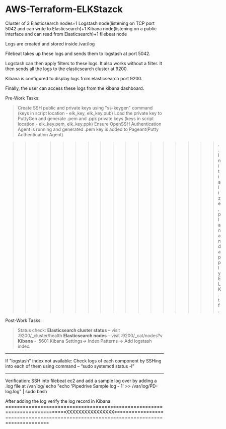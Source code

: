 # AWS-Terraform-ELKStazck
Cluster of 3 Elasticsearch nodes+1 Logstash node(listening on TCP port 5042 and can write to Elasticsearch)+1 Kibana node(listening on a public interface and can read from Elasticsearch)+1 filebeat node

Logs are created and stored inside /var/log

Filebeat takes up these logs and sends them to logstash at port 5042.

Logstash can then apply filters to these logs. It also works without a filter. It then sends all the logs to the elasticsearch cluster at 9200.

Kibana is configured to display logs from elasticsearch port 9200.

Finally, the user can access these logs from the kibana dashboard.

Pre-Work Tasks:
 > Create SSH public and private keys using "ss-keygen" command (keys in script location - elk_key, elk_key.pub)
 > Load the private key to PuttyGen and generate .pem and .ppk private keys (keys in script location - elk_key.pem, elk_key.ppk)
 > Ensure OpenSSH Authentication Agent is running and generated .pem key is added to Pageant(Putty Authentication Agent)

>>>>>>>>>>>>>>>>>.. Initialize, plan and apply ELK.tf.

Post-Work Tasks:
 > Status check:
 > **Elasticsearch cluster status** – visit <public IP of any es node>:9200/_cluster/health
 > **Elasticsearch nodes** – visit <public IP of any es node>:9200/_cat/nodes?v
 > **Kibana** - <public IP of kibana ec2>:5601
 >       Kibana Settings-> Index Patterns -> Add logstash index.
 ***
 If "logstash" index not available:
 Check logs of each component by SSHing into each of them using command – “sudo systemctl status <component-name> -l”
 ***
 
 Verification: 
 SSH into filebeat ec2 and add a sample log over by adding a .log file at /var/log/
         echo "echo 'Pipedrive Sample log - 1' >> /var/log/PD-log.log" | sudo bash

 After adding the log verify the log record in Kibana.
 ===========================================================================XXXXXXXXXXXXXXXX======================================================================================
